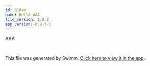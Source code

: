 ```yaml
---
id: q18xo
name: Hello AAA
file_version: 1.0.2
app_version: 0.9.7-1
---
```


AAA

<br/>

This file was generated by Swimm. [Click here to view it in the app](http://localhost:5000/repos/ls4DA2fLasmQuEbT4ipw/docs/q18xo).